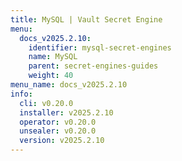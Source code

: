 ```yaml
---
title: MySQL | Vault Secret Engine
menu:
  docs_v2025.2.10:
    identifier: mysql-secret-engines
    name: MySQL
    parent: secret-engines-guides
    weight: 40
menu_name: docs_v2025.2.10
info:
  cli: v0.20.0
  installer: v2025.2.10
  operator: v0.20.0
  unsealer: v0.20.0
  version: v2025.2.10
---
```


